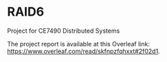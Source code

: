 # RAID6
Project for CE7490 Distributed Systems

The project report is available at this Overleaf link: https://www.overleaf.com/read/skfnpzfqhxxt#2f02d1.
